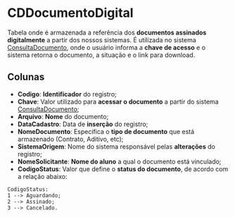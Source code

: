 # CDDocumentoDigital

Tabela onde é armazenada a referência dos **documentos assinados digitalmente** a partir dos nossos sistemas. É utilizada no sistema <a href="http://www2.fiap.com.br/consultadocumento" target="_blank">ConsultaDocumento</a>, onde o usuário informa a **chave de acesso** e o sistema retorna o documento, a situação e o link para download.

## Colunas

- **Codigo**: **Identificador** do registro;
- **Chave**:  Valor utilizado para **acessar o documento** a partir do sistema <a href="http://www2.fiap.com.br/consultadocumento" target="_blank">ConsultaDocumento</a>;
- **Arquivo**: **Nome** do documento;
- **DataCadastro**: Data de **inserção** do registro;
- **NomeDocumento**: Especifica o **tipo de documento** que está armazenado (Contrato, Aditivo, etc);
- **SistemaOrigem**: Nome do sistema responsável pelas **alterações** do registro;
- **NomeSolicitante**: **Nome do aluno** a qual o documento está vinculado;
- **CodigoStatus**: Valor que define o **status do documento**, de acordo com a relação abaixo:

```
CodigoStatus:
1 --> Aguardando;
2 --> Assinado;
3 --> Cancelado.
```